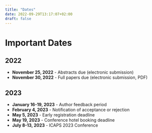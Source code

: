 ```yaml
---
title: "Dates"
date: 2022-09-29T13:17:07+02:00
draft: false
---
```

# Important Dates

## 2022
- **November 25, 2022** - Abstracts due (electronic submission)
- **November 30, 2022** - Full papers due (electronic submission, PDF)

## 2023
- **January 16-19, 2023** - Author feedback period
- **February 4, 2023** - Notification of acceptance or rejection
- **May 5, 2023** - Early registration deadline
- **May 19, 2023** - Conference hotel booking deadline
- **July 8-13, 2023** - ICAPS 2023 Conference

